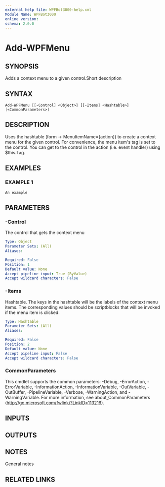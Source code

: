 ```yaml
---
external help file: WPFBot3000-help.xml
Module Name: WPFBot3000
online version:
schema: 2.0.0
---
```


# Add-WPFMenu

## SYNOPSIS
Adds a context menu to a given control.Short description

## SYNTAX

```
Add-WPFMenu [[-Control] <Object>] [[-Items] <Hashtable>] [<CommonParameters>]
```

## DESCRIPTION
Uses the hashtable (form -\> MenuItemName={action}) to create a context menu for the given control. 
For convenience, the menu item's tag is set to the control.
You can get to the control in the action (i.e.
event handler) using $this.Tag.

## EXAMPLES

### EXAMPLE 1
```
An example
```

## PARAMETERS

### -Control
The control that gets the context menu

```yaml
Type: Object
Parameter Sets: (All)
Aliases:

Required: False
Position: 1
Default value: None
Accept pipeline input: True (ByValue)
Accept wildcard characters: False
```

### -Items
Hashtable. 
The keys in the hashtable will be the labels of the context menu items. 
The corresponding values should be scriptblocks that will be invoked if the menu item is clicked.

```yaml
Type: Hashtable
Parameter Sets: (All)
Aliases:

Required: False
Position: 2
Default value: None
Accept pipeline input: False
Accept wildcard characters: False
```

### CommonParameters
This cmdlet supports the common parameters: -Debug, -ErrorAction, -ErrorVariable, -InformationAction, -InformationVariable, -OutVariable, -OutBuffer, -PipelineVariable, -Verbose, -WarningAction, and -WarningVariable.
For more information, see about_CommonParameters (http://go.microsoft.com/fwlink/?LinkID=113216).

## INPUTS

## OUTPUTS

## NOTES
General notes

## RELATED LINKS
